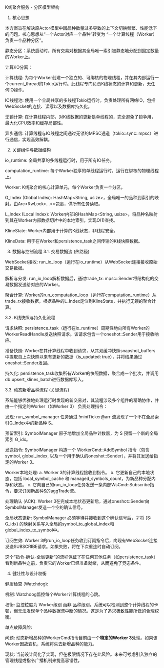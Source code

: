 
K线聚合服务 - 分区模型架构
1. 核心思想

本方案旨在解决原Actor模型中因品种数量过多导致的上下文切换频繁、性能低下的问题。核心思想从“一个Actor对应一个品种”转变为 “一个计算线程（Worker）负责一个品种分区”。

静态分区：系统启动时，所有交易对根据其全局唯一索引被静态地分配到固定数量的Worker上。

计算/IO分离：

计算线程: 为每个Worker创建一个独立的、可绑核的物理线程，并在其内部运行一个current_thread的Tokio运行时。此线程专门负责K线状态的计算和更新，无任何IO操作。

IO线程池: 使用一个全局共享的多线程Tokio运行时，负责处理所有网络IO，包括WebSocket的连接、读写以及数据库持久化。

无锁计算: 在计算线程内部，对K线数据的更新是单线程的，完全避免了锁争用，最大化CPU效率和缓存局部性。

异步通信: 计算线程与IO线程之间通过无锁的MPSC通道（tokio::sync::mpsc）进行通信，实现高效解耦。

2. 关键组件与数据结构

io_runtime: 全局共享的多线程运行时，用于所有IO任务。

computation_runtime: 每个Worker独享的单线程运行时，运行在绑核的物理线程上。

Worker: K线聚合的核心计算单元，每个Worker负责一个分区。

G_Index (Global Index): HashMap<String, usize>，全局唯一的品种到索引的映射。由Arc<RwLock<...>>包裹，供所有任务读取。

L_Index (Local Index): Worker内部的HashMap<String, usize>，将品种名映射到其在Worker内部数据切片中的本地索引，实现O(1)查找。

KlineState: Worker内部用于计算的K线状态，非线程安全。

KlineData: 用于在Worker和persistence_task之间传输的K线快照数据。

3. 数据与控制流程
3.1. 交易数据流 (热路径)

WebSocket接收: run_io_loop（运行在io_runtime）从WebSocket连接接收原始交易数据。

解析与分发: run_io_loop解析数据后，通过trade_tx: mpsc::Sender<AggTradeData>将结构化的交易数据发送给对应的Worker。

聚合计算: Worker的run_computation_loop（运行在computation_runtime）从trade_rx接收数据，根据品种的L_Index定位到KlineState，并执行无锁的聚合计算。

3.2. K线快照与持久化流程

请求快照: persistence_task（运行在io_runtime）周期性地向所有Worker的WorkerReadHandle发送快照请求。该请求包含一个oneshot::Sender用于接收响应。

准备快照: Worker在其计算线程中收到请求，从其双缓冲快照snapshot_buffers中提取自上次快照以来有更新的数据（is_updated: true），并将结果通过oneshot::Sender发回。

持久化: persistence_task收集所有Worker的快照数据，聚合成一个批次，并调用db.upsert_klines_batch进行数据库写入。

3.3. 动态新增品种流程 (关键流程)

系统能够优雅地处理运行时发现的新交易对，其流程涉及多个组件的精确协作，并由一个指定的Worker（如Worker 3） 负责处理指令：

发现: run_symbol_manager 任务通过 !miniTicker@arr 流发现了一个不在全局索引G_Index中的新品种 S。

预留索引: SymbolManager 原子地增加全局品种计数器，为 S 预留一个新的全局索引 G_idx。

发送指令: SymbolManager 构造一个 WorkerCmd::AddSymbol 指令（包含 symbol, global_index, 以及一个用于确认的oneshot::Sender），并将其发送给指定的Worker 3。

Worker本地处理:
a. Worker 3的计算线程接收到指令。
b. 它更新自己的本地状态，包括 local_symbol_cache 和 managed_symbols_count，为新品种分配内存和状态。
c. 它向自己的run_io_loop任务发送一条内部WsCmd::Subscribe指令，要求订阅新品种S的aggTrade流。

处理确认 (ACK): Worker 3在完成本地状态更新后，通过oneshot::Sender向SymbolManager发送一个空的确认信号。

全局状态更新: SymbolManager 必须等待并接收到这个确认信号后，才将 {S: G_idx} 的映射关系写入全局的symbol_to_global_index和global_index_to_symbol中。

订阅生效: Worker 3的run_io_loop任务收到订阅指令后，向现有WebSocket连接发送SUBSCRIBE请求。如果失败，将在下次重连时自动订阅。

这个“指令-确认-全局更新”的流程保证了在任何其他任务（如persistence_task）看到新品种之前，负责它的Worker已经准备就绪，从而避免了竞态条件。

4. 健壮性与设计权衡

健康检查 (Watchdog):

机制: Watchdog监控每个Worker计算线程的心跳。

权衡: 监控粒度为 Worker级别 而非 品种级别。系统可以检测到整个计算线程的卡顿，但无法发现单个品种数据流中断的情况。这是为了追求极致性能所做的合理权衡。

单点故障风险:

问题: 动态新增品种的WorkerCmd指令目前由一个**特定的Worker 3**处理。如果该Worker因故宕机，系统将失去新增品种的能力。

现状: 当前设计简化了实现，但在极限情况下存在此风险。未来可考虑引入独立的管理线程或指令广播机制来提高容错性。

